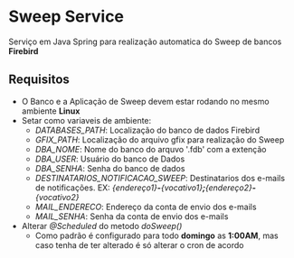 # Sweep Service
Serviço em Java Spring para realização automatica do Sweep de bancos **Firebird**

## Requisitos
* O Banco e a Aplicação de Sweep devem estar rodando no mesmo ambiente **Linux**
* Setar como variaveis de ambiente:
    - *DATABASES_PATH*: Localização do banco de dados Firebird
    - *GFIX_PATH*: Localização do arquivo gfix para realização do Sweep
    - *DBA_NOME*: Nome do banco do arquvo '.fdb' com a extenção
    - *DBA_USER*: Usuário do banco de Dados
    - *DBA_SENHA*: Senha do banco de dados
    - *DESTINATARIOS_NOTIFICACAO_SWEEP*: Destinatarios dos e-mails de notificações. EX: *{endereço1}**-**{vocativo1}**;**{endereço2}**-**{vocativo2}*
    - *MAIL_ENDERECO*: Endereço da conta de envio dos e-mails
    - *MAIL_SENHA*: Senha da conta de envio dos e-mails
* Alterar *@Scheduled* do metodo *doSweep()*
    - Como padrão é configurado para todo **domingo** as **1:00AM**, mas caso tenha de ter alterado é só alterar o cron de acordo